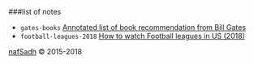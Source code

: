 ###list of notes
* `gates-books` [Annotated list of book recommendation from Bill Gates](gates-books)
* `football-leagues-2018` [How to watch Football leagues in US (2018)](football-leagues-2018)

[nafSadh](http://nafSadh.com) © 2015-2018  
